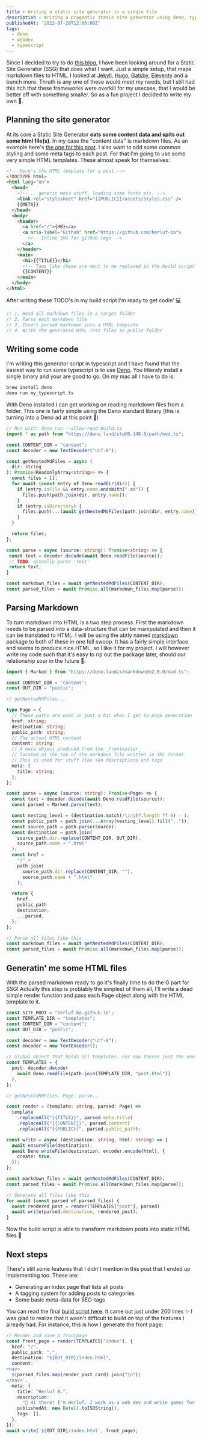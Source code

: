 ```yaml
---
title : Writing a static site generator in a single file
description : Writing a pragmatic static site generator using deno, typescript and markdown files
publishedAt: '2022-07-20T12:00:00Z'
tags: 
  - deno
  - webdev
  - typescript
---
```

Since I decided to try to do [this blog](herluf-ba.github.io), I have been looking around for a Static Site Generator (SSG) that does what I want. Just a simple setup, that maps markdown files to HTML. I looked at [Jekyll](https://jekyllrb.com/), [Hugo](https://gohugo.io/), [Gatsby](https://www.gatsbyjs.com/), [Eleventy](https://www.11ty.dev/) and a bunch more. Thruth is any one of these would meet my needs, but I still had this itch that these frameworks were overkill for my usecase, that I would be better off with something smaller. So as a fun project I decided to write my own 🎉.

## Planning the site generator
At its core a Static Site Generator **eats some content data and spits out some html file(s)**. In my case the "content data" is markdown files. As an example here's [the one for this post](https://github.com/herluf-ba/herluf-ba.github.io/blob/8a93a7e17596896b232dd9465ff09cf4c293a9cb/content/writing-a-static-site-generator-in-a-single-file.md). I also want to add some common styling and some meta tags to each post. For that I'm going to use some very simple HTML templates. These almost speak for themselves:
```html
<!-- Here's the HTML template for a post -->
<!DOCTYPE html>
<html lang="en">
  <head>
    <!-- ...generic meta stuff, loading some fonts etc. -->
    <link rel="stylesheet" href="{{PUBLIC}}/assets/styles.css" />
    {{META}}
  </head>
  <body>
    <header>
      <a href="/">{HB}</a>
      <a aria-label="Github" href="https://github.com/herluf-ba">
        <!-- Inline SVG for github logo -->
      </a>
    </header>
    <main>
      <h1>{{TITLE}}</h1>
      <!-- Tags like these are ment to be replaced in the build script we are writing -->
      {{CONTENT}}
    </main>
  </body>
</html>
```

After writing these TODO's in my build script I'm ready to get codin' 💻
```typescript
// 1. Read all markdown files in a target folder
// 2. Parse each markdown file 
// 3. Insert parsed markdown into a HTML template
// 4. Write the generated HTML into files in public folder
```

## Writing some code
I'm writing this generator script in typescript and I have found that the easiest way to run some typescript is to use [Deno](https://deno.land/). You litteraly install a single binary and your are good to go. On my mac all I have to do is:
```bash
brew install deno
deno run my_typescript.ts
```

With Deno installed I can get working on reading markdown files from a folder. This one is fairly simple using the Deno standard library (this is turning into a Deno ad at this point 🦕)
```typescript
// Run with: deno run --allow-read build.ts
import * as path from "https://deno.land/std@0.148.0/path/mod.ts";

const CONTENT_DIR = "content";
const decoder = new TextDecoder("utf-8");

const getNestedMdFiles = async (
  dir: string
): Promise<ReadonlyArray<string>> => {
  const files = [];
  for await (const entry of Deno.readDir(dir)) {
    if (entry.isFile && entry.name.endsWith(".md")) {
      files.push(path.join(dir, entry.name));
    }
    if (entry.isDirectory) {
      files.push(...(await getNestedMdFiles(path.join(dir, entry.name))));
    }
  }

  return files;
};

const parse = async (source: string): Promise<string> => {
 const text = decoder.decode(await Deno.readFile(source));
 // TODO: actually parse 'text'
 return text;
}

const markdown_files = await getNestedMdFiles(CONTENT_DIR);
const parsed_files = await Promise.all(markdown_files.map(parse));
```

## Parsing Markdown
To turn markdown into HTML is a two step process. First the markdown needs to be parsed into a data-structure that can be manipulated and then it can be translated to HTML. I will be using the abtly named [markdown](https://deno.land/x/markdown@v2.0.0) package to both of these in one fell swoop. It has a fairly simple interface and seems to produce nice HTML, so I like it for my project. I will however write my code such that it's easy to rip out the package later, should our relationship sour in the future 🤞.
```typescript
import { Marked } from "https://deno.land/x/markdown@v2.0.0/mod.ts";

const CONTENT_DIR = "content";
const OUT_DIR = "public"; 

// getNestedMdFiles...

type Page = {
  // These paths are used in just a bit when I get to page generation
  href: string;
  destination: string;
  public_path: string;
  // The actual HTML content
  content: string;
  // A meta object produced from the _frontmatter_ 
  // located at the top of the markdown file written in YML format.
  // This is used for stuff like seo descriptions and tags
  meta: {
    title: string;
  };
};

const parse = async (source: string): Promise<Page> => {
  const text = decoder.decode(await Deno.readFile(source));
  const parsed = Marked.parse(text);

  const nesting_level = (destination.match(/\//g)?.length ?? 0) - 1;
  const public_path = path.join(...Array(nesting_level).fill(".."));
  const source_path = path.parse(source);
  const destination = path.join(
    source_path.dir.replace(CONTENT_DIR, OUT_DIR),
    source_path.name + ".html"
  );
  const href =
    "/" +
    path.join(
      source_path.dir.replace(CONTENT_DIR, ""),
      source_path.name + ".html"
    );

  return {
    href,
    public_path
    destination,
    ...parsed,
  };
};

// Parse all files like this
const markdown_files = await getNestedMdFiles(CONTENT_DIR);
const parsed_files = await Promise.all(markdown_files.map(parse));
```

## Generatin' me some HTML files
With the parsed markdown ready to go it's finally time to do the G part for SSG! Actually this step is problably the simplest of them all, I'll write a dead simple render function and pass each Page object along with the HTML template to it.

```typescript
const SITE_ROOT = "herluf-ba.github.io";
const TEMPLATE_DIR = "templates";
const CONTENT_DIR = "content";
const OUT_DIR = "public"; 

const decoder = new TextDecoder("utf-8");
const encoder = new TextEncoder();

// Global object that holds all templates. For now theres just the one
const TEMPLATES = {
  post: decoder.decode(
    await Deno.readFile(path.join(TEMPLATE_DIR, "post.html"))
  ),
};

// getNestedMdFiles, Page, parse...

const render = (template: string, parsed: Page) =>
  template
    .replaceAll("{{TITLE}}", parsed.meta.title)
    .replaceAll("{{CONTENT}}", parsed.content)
    .replaceAll("{{PUBLIC}}", parsed.public_path);

const write = async (destination: string, html: string) => {
  await ensureFile(destination);
  await Deno.writeFile(destination, encoder.encode(html), {
    create: true,
  });
};

const markdown_files = await getNestedMdFiles(CONTENT_DIR);
const parsed_files = await Promise.all(markdown_files.map(parse));

// Generate all files like this
for await (const parsed of parsed_files) {
  const rendered_post = render(TEMPLATES["post"], parsed)
  await write(parsed.destination, rendered_post);
}
```
Now the build script is able to transform markdown posts into static HTML files 🎉

## Next steps
There's still some features that I didn't mention in this post that I ended up implementing too. These are:
- Generating an index page that lists all posts
- A tagging system for adding posts to categories
- Some basic meta-data for SEO-tags

You can read the final [build script here](https://github.com/herluf-ba/herluf-ba.github.io/blob/main/build.ts). It came out just under 200 lines ✨ I was glad to realize that it wasn't difficult to build on top of the features I already had. For instance, this is how I generate the front page:
```typescript
// Render and save a frontpage
const front_page = render(TEMPLATES["index"], {
  href: "/",
  public_path: ".",
  destination: "${OUT_DIR}/index.html",
  content: `
<nav>
  ${parsed_files.map(render_post_card).join("\n")}
</nav>`,
  meta: {
    title: "Herluf B.",
    description:
      "👋 Hi there! I'm Herluf. I work as a web dev and write games for a hobby. Sometimes I write stuff and you can read that stuff right here",
    publishedAt: new Date().toISOString(),
    tags: [],
  },
});
await write(`${OUT_DIR}/index.html`, front_page);
``` 
